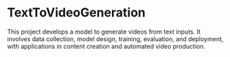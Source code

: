 # TextToVideoGeneration
This project develops a model to generate videos from text inputs. It involves data collection, model design, training, evaluation, and deployment, with applications in content creation and automated video production.

